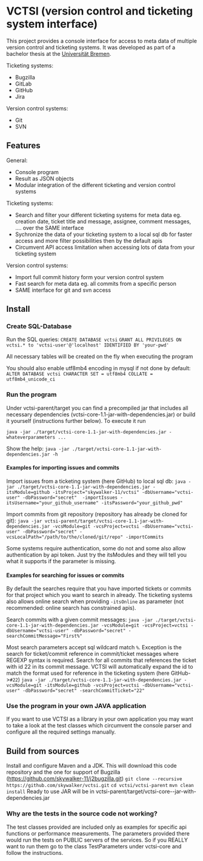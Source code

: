 # VCTSI (version control and ticketing system interface)
This project provides a console interface for access to meta data of multiple version control and ticketing systems.
It was developed as part of a bachelor thesis at the [Universität Bremen](http://www.uni-bremen.de).

Ticketing systems:
 * Bugzilla
 * GitLab
 * GitHub
 * Jira

Version control systems:
 * Git
 * SVN

## Features
General:
 * Console program
 * Result as JSON objects
 * Modular integration of the different ticketing and version control systems

Ticketing systems:
 * Search and filter your different ticketing systems for meta data eg. creation date, ticket title and message, assignee, comment messages, .... over the SAME interface
 * Sychronize the data of your ticketing system to a local sql db for faster access and more filter possibilities then by the default apis
 * Circumvent API access limitation when accessing lots of data from your ticketing system
 
Version control systems:
 * Import full commit history form your version control system
 * Fast search for meta data eg. all commits from a specific person
 * SAME interface for git and svn access

## Install
### Create SQL-Database
Run the SQL queries:
`CREATE DATABASE vctsi`
`GRANT ALL PRIVILEGES ON vctsi.* to 'vctsi-user'@'localhost' IDENTIFIED BY 'your-pwd'`

All necessary tables will be created on the fly when executing the program

You should also enable utf8mb4 encoding in mysql if not done by default:
`ALTER DATABASE vctsi CHARACTER SET = utf8mb4 COLLATE = utf8mb4_unicode_ci`


### Run the program
Under vctsi-parent/target you can find a precompiled jar that includes all necessary dependencies (vctsi-core-1.1-jar-with-dependencies.jar) or build it yourself (instructions further below). To execute it run 

`java -jar ./target/vctsi-core-1.1-jar-with-dependencies.jar -whateverparameters ...` 

Show the help:
`java -jar ./target/vctsi-core-1.1-jar-with-dependencies.jar -h`

#### Examples for importing issues and commits

Import issues from a ticketing system (here GitHub) to local sql db:
`java -jar ./target/vctsi-core-1.1-jar-with-dependencies.jar -itsModule=github -itsProject="skywalker-11/vctsi" -dbUsername="vctsi-user" -dbPassword="secret"  -importIssues -itsUsername="your_github_username" -itsPassword="your_github_pwd"`

Import commits from git repository (repository has already be cloned for git):
`java -jar vctsi-parent/target/vctsi-core-1.1-jar-with-dependencies.jar -vcsModule=git -vcsProject=vctsi -dbUsername="vctsi-user" -dbPassword="secret" -vcsLocalPath="/path/to/the/cloned/git/repo" -importCommits`

Some systems require authentication, some do not and some also allow authentication by api token. Just try the itsModules and they will tell you what it supports if the parameter is missing.

#### Examples for searching for issues or commits
By default the searches require that you have imported tickets or commits for that project which you want to search in already. The ticketing systems also allows online search when providing `-itsOnline` as parameter (not recommended: online search has constrained apis).

Search commits with a given commit messages:
`java -jar ./target/vctsi-core-1.1-jar-with-dependencies.jar -vcsModule=git -vcsProject=vctsi -dbUsername="vctsi-user" -dbPassword="secret" -searchCommitMessage="First%"`

Most search parameters accept sql wildcard match `%`. Exception is the search for ticket/commit reference in commit/ticket messages where REGEXP syntax is required.
Search for all commits that references the ticket with id 22 in its commit message. VCTSI will automatically expand the id to match the format used for reference in the ticketing system (here GitHub->`#22`)
`java -jar ./target/vctsi-core-1.1-jar-with-dependencies.jar -vcsModule=git -itsModule=github -vcsProject=vctsi -dbUsername="vctsi-user" -dbPassword="secret" -searchCommitTicket="22"`

### Use the program in your own JAVA application
If you want to use VCTSI as a library in your own application you may want to take a look at the test classes which circumvent the console parser and configure all the required settings manually.

## Build from sources
Install and configure Maven and a JDK.
This will download this code repository and the one for support of Bugzilla (https://github.com/skywalker-11/j2bugzilla.git)
`git clone --recursive https://github.com/skywalker/vctsi.git`
`cd vctsi/vctsi-parent`
`mvn clean install`
Ready to use JAR will be in vctsi-parent/target/vctsi-core-<version>-jar-with-dependencies.jar

### Why are the tests in the source code not working?
The test classes provided are included only as examples for specific api functions or performance measurements. The parameters provided there would run the tests on PUBLIC servers of the services. So if you REALLY want to run them go to the class TestParameters under vctsi-core and follow the instructions.
